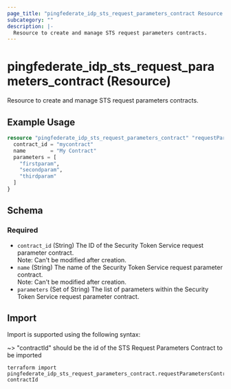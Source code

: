 ```yaml
---
page_title: "pingfederate_idp_sts_request_parameters_contract Resource - terraform-provider-pingfederate"
subcategory: ""
description: |-
  Resource to create and manage STS request parameters contracts.
---
```


# pingfederate_idp_sts_request_parameters_contract (Resource)

Resource to create and manage STS request parameters contracts.

## Example Usage

```terraform
resource "pingfederate_idp_sts_request_parameters_contract" "requestParametersContract" {
  contract_id = "mycontract"
  name        = "My Contract"
  parameters = [
    "firstparam",
    "secondparam",
    "thirdparam"
  ]
}
```

<!-- schema generated by tfplugindocs -->
## Schema

### Required

- `contract_id` (String) The ID of the Security Token Service request parameter contract.<br>Note: Can't be modified after creation.
- `name` (String) The name of the Security Token Service request parameter contract.<br>Note: Can't be modified after creation.
- `parameters` (Set of String) The list of parameters within the Security  Token Service request parameter contract.

## Import

Import is supported using the following syntax:

~> "contractId" should be the id of the STS Request Parameters Contract to be imported

```shell
terraform import pingfederate_idp_sts_request_parameters_contract.requestParametersContract contractId
```